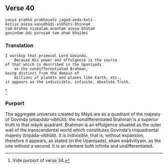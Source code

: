 ## Verse 40

    yasya prabhā prabhavato jagad-aṇḍa-koṭi-
    koṭiṣv aśeṣa-vasudhādi-vibhūti-bhinnam
    tad-brahma niṣkalam anantam aśeṣa-bhūtaṁ
    govindam ādi puruṣaṁ tam ahaṁ bhajāmi

### Translation

    I worship that primeval Lord Govinda.
        Because His power and effulgence is the source
    of that which is described in the Upaniṣads
        as the nondifferentiated Brahman,
    being distinct from the domain of
        millions of planets and planes like Earth, etc.,
    it appears as the indivisible, infinite, Absolute Truth.

[^1]

### Purport

The aggregate universes created by Māyā are as a quadrant of the majesty of Govinda (*ekapāda-vibhūti*); the nondifferentiated Brahman is a superior truth to that māyik quadrant. Brahman is an effulgence situated as the outer wall of the transcendental world which constitutes Govinda's triquadrantal majesty (tripāda-vibhūti). It is indivisible, that is, without expansion, therefore it appears, as stated (in the Upaniṣads), ekam evādvitīyam, as the one without a second. It is an element both infinite and undifferentiated.

[^1]: Vide purport of verse 34.
